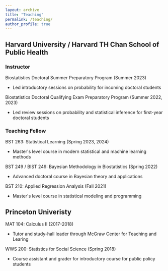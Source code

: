 ```yaml
---
layout: archive
title: "Teaching"
permalink: /teaching/
author_profile: true
---
```


## Harvard University / Harvard TH Chan School of Public Health
### Instructor
Biostatistics Doctoral Summer Preparatory Program (Summer 2023)
- Led introductory sessions on probability for incoming doctoral students

Biostatistics Doctoral Qualifying Exam Preparatory Program (Summer 2022, 2023)
- Led review sessions on probability and statistical inference for first-year doctoral students

### Teaching Fellow
BST 263: Statistical Learning (Spring 2023, 2024)
- Master's level course in modern statistical and machine learning methods

BST 249 / BIST 249: Bayesian Methodology in Biostatistics (Spring 2022)
- Advanced doctoral course in Bayesian theory and applications

BST 210: Applied Regression Analysis (Fall 2021)
- Master's level course in statistical modeling and programming

## Princeton Univeristy
MAT 104: Calculus II (2017-2018)
- Tutor and study-hall leader through McGraw Center for Teaching and Learing

WWS 200: Statistics for Social Science (Spring 2018)
- Course assistant and grader for introductory course for public policy students
